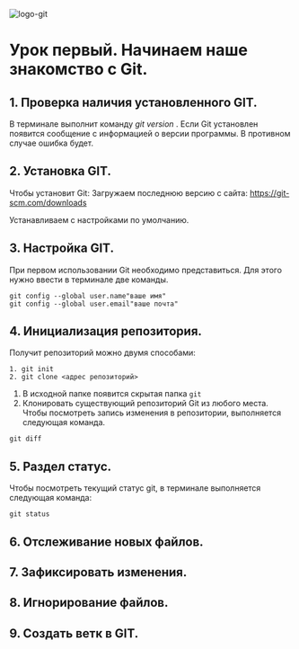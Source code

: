 ![logo-git](logo.png)

# Урок первый. Начинаем наше знакомство с Git.

## 1. Проверка наличия установленного GIT.

В терминале выполнит команду *git version* . Если Git установлен появится сообщение с информацией о версии программы. В противном случае ошибка будет. 

## 2. Установка GIT.
Чтобы установит Git: Загружаем последнюю версию с сайта: https://git-scm.com/downloads

Устанавливаем с настройками по умолчанию.

## 3. Настройка GIT. 
При первом использовании Git необходимо представиться. Для этого нужно ввести в терминале две команды.
```
git config --global user.name"ваше имя"
git config --global user.email"ваше почта"
```
## 4. Инициализация репозитория.
Получит репозиторий  можно двумя способами:
```
1. git init
2. git clone <адрес репозиторий>
```
1. В исходной папке появится скрытая папка `git`
2. Клонировать существующий репозиторий Git из любого места.  
Чтобы посмотреть запись изменения в репозитории, выполняется следующая команда.
```
git diff
```

## 5. Раздел статус.
Чтобы посмотреть текущий статус git, в терминале выполняется следующая команда: 
```
git status 
```

## 6. Отслеживание новых файлов.

## 7. Зафиксировать изменения. 

## 8. Игнорирование файлов.

## 9. Создать ветк в GIT.

 